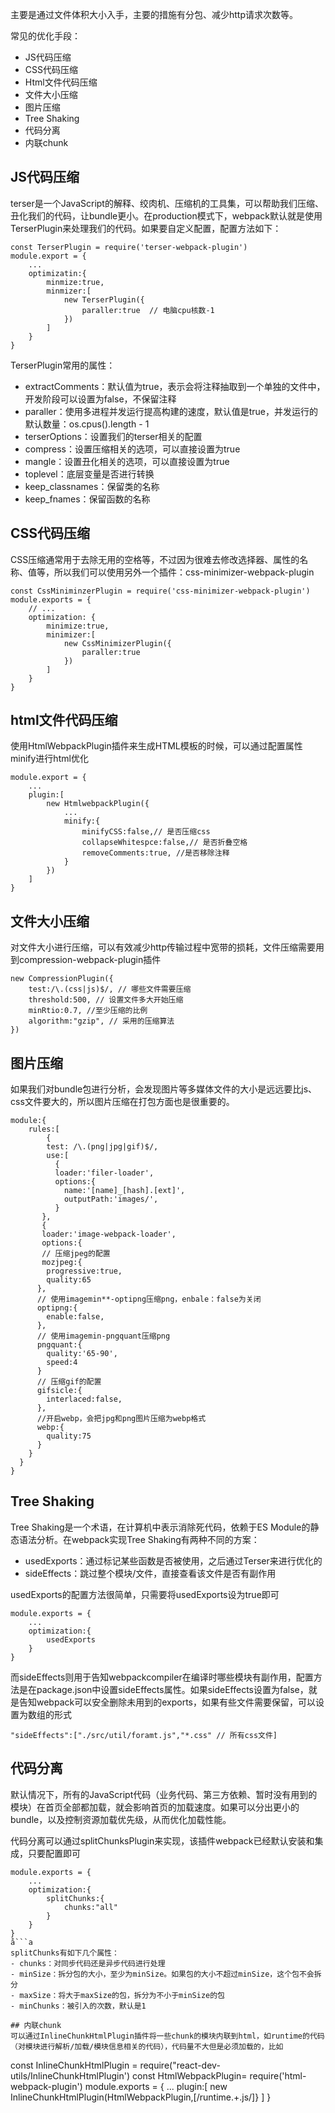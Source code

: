 主要是通过文件体积大小入手，主要的措施有分包、减少http请求次数等。

常见的优化手段：
- JS代码压缩
- CSS代码压缩
- Html文件代码压缩
- 文件大小压缩
- 图片压缩
- Tree Shaking
- 代码分离
- 内联chunk

## JS代码压缩
terser是一个JavaScript的解释、绞肉机、压缩机的工具集，可以帮助我们压缩、丑化我们的代码，让bundle更小。在production模式下，webpack默认就是使用TerserPlugin来处理我们的代码。如果要自定义配置，配置方法如下：
```
const TerserPlugin = require('terser-webpack-plugin')
module.export = {
    ...
    optimizatin:{
        minmize:true,
        minmizer:[
            new TerserPlugin({
                paraller:true  // 电脑cpu核数-1
            })
        ]
    }
}
```
TerserPlugin常用的属性：
- extractComments：默认值为true，表示会将注释抽取到一个单独的文件中，开发阶段可以设置为false，不保留注释
- paraller：使用多进程并发运行提高构建的速度，默认值是true，并发运行的默认数量：os.cpus().length - 1
- terserOptions：设置我们的terser相关的配置
- compress：设置压缩相关的选项，可以直接设置为true
- mangle：设置丑化相关的选项，可以直接设置为true
- toplevel：底层变量是否进行转换
- keep_classnames：保留类的名称
- keep_fnames：保留函数的名称

## CSS代码压缩
CSS压缩通常用于去除无用的空格等，不过因为很难去修改选择器、属性的名称、值等，所以我们可以使用另外一个插件：css-minimizer-webpack-plugin
```
const CssMiniminzerPlugin = require('css-minimizer-webpack-plugin')
module.exports = {
    // ...
    optimization: {
        minimize:true,
        minimizer:[
            new CssMinimizerPlugin({
                paraller:true
            })
        ]
    }
}
```

## html文件代码压缩
使用HtmlWebpackPlugin插件来生成HTML模板的时候，可以通过配置属性minify进行html优化
```
module.export = {
    ...
    plugin:[
        new HtmlwebpackPlugin({
            ...
            minify:{
                minifyCSS:false,// 是否压缩css
                collapseWhitespce:false,// 是否折叠空格
                removeComments:true, //是否移除注释
            }
        })
    ]
}
```
 
 ## 文件大小压缩
 
对文件大小进行压缩，可以有效减少http传输过程中宽带的损耗，文件压缩需要用到compression-webpack-plugin插件
```
new CompressionPlugin({
    test:/\.(css|js)$/, // 哪些文件需要压缩
    threshold:500, // 设置文件多大开始压缩
    minRtio:0.7, //至少压缩的比例
    algorithm:"gzip", // 采用的压缩算法
})
```

## 图片压缩
如果我们对bundle包进行分析，会发现图片等多媒体文件的大小是远远要比js、css文件要大的，所以图片压缩在打包方面也是很重要的。
```
module:{
    rules:[
        {
        test: /\.(png|jpg|gif)$/,
        use:[
          {
          loader:'filer-loader',
          options:{
            name:'[name]_[hash].[ext]',
            outputPath:'images/',
          }
       },
       {
       loader:'image-webpack-loader',
       options:{
       // 压缩jpeg的配置
       mozjpeg:{
        progressive:true,
        quality:65
      },
      // 使用imagemin**-optipng压缩png，enbale：false为关闭
      optipng:{
        enable:false,
      },
      // 使用imagemin-pngquant压缩png
      pngquant:{
        quality:'65-90',
        speed:4
      }
      // 压缩gif的配置
      gifsicle:{
        interlaced:false,
      },
      //开启webp，会把jpg和png图片压缩为webp格式
      webp:{
        quality:75
      }
    }
  }
}
```

## Tree Shaking
Tree Shaking是一个术语，在计算机中表示消除死代码，依赖于ES Module的静态语法分析。在webpack实现Tree Shaking有两种不同的方案：
- usedExports：通过标记某些函数是否被使用，之后通过Terser来进行优化的
- sideEffects：跳过整个模块/文件，直接查看该文件是否有副作用

usedExports的配置方法很简单，只需要将usedExports设为true即可
```
module.exports = {
    ...
    optimization:{
        usedExports
    }
}
```
而sideEffects则用于告知webpackcompiler在编译时哪些模块有副作用，配置方法是在package.json中设置sideEffects属性。如果sideEffects设置为false，就是告知webpack可以安全删除未用到的exports，如果有些文件需要保留，可以设置为数组的形式
```
"sideEffects":["./src/util/foramt.js","*.css" // 所有css文件]
```

## 代码分离
默认情况下，所有的JavaScript代码（业务代码、第三方依赖、暂时没有用到的模块）在首页全部都加载，就会影响首页的加载速度。如果可以分出更小的bundle，以及控制资源加载优先级，从而优化加载性能。

代码分离可以通过splitChunksPlugin来实现，该插件webpack已经默认安装和集成，只要配置即可
```
module.exports = {
    ...
    optimization:{
        splitChunks:{
            chunks:"all"
        }
    }
}
å```a
splitChunks有如下几个属性：
- chunks：对同步代码还是异步代码进行处理
- minSize：拆分包的大小，至少为minSize。如果包的大小不超过minSize，这个包不会拆分
- maxSize：将大于maxSize的包，拆分为不小于minSize的包
- minChunks：被引入的次数，默认是1

## 内联chunk
可以通过InlineChunkHtmlPlugin插件将一些chunk的模块内联到html，如runtime的代码（对模块进行解析/加载/模块信息相关的代码），代码量不大但是必须加载的，比如
```
const InlineChunkHtmlPlugin = require("react-dev-utils/InlineChunkHtmlPlugin')
const HtmlWebpackPlugin= require('html-webpack-plugin')
module.exports = {
    ...
    plugin:[
        new InlineChunkHtmlPlugin(HtmlWebpackPlugin,[/runtime.+\.js/]}
    ]
}
```
